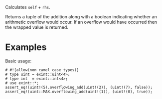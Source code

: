 Calculates `self` + `rhs`.

Returns a tuple of the addition along with a boolean indicating whether an
arithmetic overflow would occur. If an overflow would have occurred then the
wrapped value is returned.

# Examples

Basic usage:

```
# #![allow(non_camel_case_types)]
# type uint = exint::uint<4>;
# type int  = exint::int<4>;
# use exint::*;
assert_eq!(uint!(5).overflowing_add(uint!(2)), (uint!(7), false));
assert_eq!(uint::MAX.overflowing_add(uint!(1)), (uint!(0), true));
```
